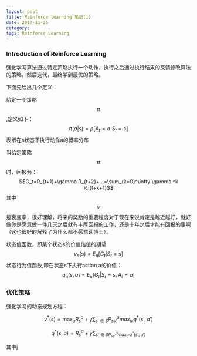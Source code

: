 ```yaml
---
layout: post
title: Reinforce learning 笔记(1)
date: 2017-11-26
category: 
tags: Reinforce Learning
---
```


### Introduction of Reinforce Learning

强化学习算法通过特定策略执行一个动作，执行之后通过执行结果的反馈修改算法的策略，然后迭代，最终学到最优的策略。

下面先给出几个定义：

给定一个策略 $$\pi$$ ,定义如下：
$$\pi(a|s)=p[A_t=a|S_t=s]$$
表示在s状态下执行动作a的概率分布

当给定策略 $$\pi$$ 时，回报为：
$$G_t=R_{t+1}+\gamma R_{t+2}+...=\sum_{k=0}^\infty \gamma ^k R_{t+k+1}$$
其中 $$\gamma$$ 是衰变率，很好理解，将来的奖励的重要程度对于现在来说肯定是越近越好，就好像你是愿意做一件几天之后就有丰厚回报的工作，还是十年之后才能有回报的事啊（这也很好的解释了为什么都不愿意读博士）。

状态值函数，即某个状态s的价值估值的期望
$$v_{\pi}(s)=E_{\pi}[G_t|S_{t}=s]$$
状态行为值函数,即在状态s下执行action a的价值：
$$q_{\pi}(s,a) = E_{\pi}[G_t|S_t = s,A_t = a]$$

### 优化策略

强化学习的动态规划方程：

$$v^{*}(s)=\max_aR^a_s + \gamma \sum _{s'\in{S}} P_{ss'}^{a} max_{a'} q^{*}(s',a') $$

$$q^{*}(s,a)=R_s^a + \gamma \sum _{s'\in{S}P_{ss'}^a max_{a'}q^{*}(s',a')}$$

其中j
